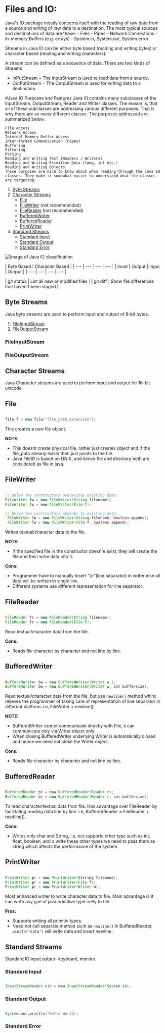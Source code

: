 # Files and IO:
  Java's IO package mostly concerns itself with the reading of raw data from a source and writing of raw data to a destination. The most typical sources and destinations of data are these:
    - Files
    - Pipes
    - Network Connections
    - In-memory Buffers (e.g. arrays)
    - System.in, System.out, System.error
    
 Streams in Java IO can be either byte based (reading and writing bytes) or character based (reading and writing characters).

  A stream can be defined as a sequence of data. There are two kinds of Streams
  - InPutStream − The InputStream is used to read data from a source.
  - OutPutStream − The OutputStream is used for writing data to a destination.
  
#Java IO Purposes and Features
    Java IO contains many subclasses of the InputStream, OutputStream, Reader and Writer classes. The reason is, that all of these subclasses are addressing various different purposes. That is why there are so many different classes. The purposes addressed are summarized below:

    File Access
    Network Access
    Internal Memory Buffer Access
    Inter-Thread Communication (Pipes)
    Buffering
    Filtering
    Parsing
    Reading and Writing Text (Readers / Writers)
    Reading and Writing Primitive Data (long, int etc.)
    Reading and Writing Objects
    These purposes are nice to know about when reading through the Java IO classes. They make it somewhat easier to understand what the classes are targeting.
  
  1. [Byte Streams](#byte-streams)
  2. [Character Streams](#character-streams)
      - [File](#file)
      - [FileWriter](#filewriter) (not recommended)
      - [FileReader](#filereader) (not recommended)
      - [BufferedWriter](#bufferedwriter)
      - [BufferedReader](#bufferedreader)
      - [PrintWriter](#printwriter)
  3. [Standard Streams](#standard-streams)
      - [Standard Input](#standard-input)
      - [Standard Output](#standard-output)
      - [Standard Error](#standard-error)
  
![Image of Java IO classification](https://www.tutorialspoint.com/java/images/file_io.jpg)  

| Byte Based | Character Based |
| --- | --- | --- | --- |
| Inout | Output | Input | Output |
| --- | --- | --- | --- |

| git status | List all new or modified files |
| git diff | Show file differences that haven't been staged |

  
## Byte Streams
  Java byte streams are used to perform input and output of 8-bit bytes. 
  
  1. [FileInputStream](fileinputstream)
  2. [FileOutputStream](fileoutputstream)
  
  ### FileInputStream
  ### FileOutputStream

## Character Streams
  Java Character streams are used to perform input and output for 16-bit unicode
  
  ## File
  ```java

  file f = new file("file_path.extension");

 ```

  This creates a new file object.

  **NOTE:**
  - This doesnt create physical file, rather just creates object and if the file_path already exists then just points to 
    the file.
  - Java FileIO is based on UNIX, and hence file and directory both are considered as file in java.

## FileWriter
  ```java

  // Below two constructors overwrites existing data.
  FileWriter fw = new FileWriter(String filename);
  FileWriter fw = new FileWriter(File f);

  // Below two constructors appends to existing data.
   FileWriter fw = new FileWriter(String filename, boolean append);
   FileWriter fw = new FileWriter(File f, boolean append);

  ```

  Writes textual/character data to the file.

  **NOTE:**
  - If the specified file in the constructor doesn'e exist, they will create the file and then wrtie data into it.

  **Cons:**
  - Programmer have to manually insert "\n"(line separator) in writer else all data will be written in single line.
  - Different systems use different representation for line separator.

## FileReader
  ```java

  FileReader fr = new FileReader(String filename);
  FileReader fr = new FileReader(File f);

  ```

  Read textual/character data from the file. 

  **Cons:**
  - Reads file character by character and not line by line. 

## BufferedWriter
  ```java

  BufferedWriter bw = new BufferedWriter(Writer w );
  BufferedWriter bw = new BufferedWriter(Writer w, int buffersize);

  ```

  Read textual/character data from the file, but use `newline()` method whihc relieves the programmer of taking care of representation of line separator in different platform.
  i.e, FileWriter + newline().

  **NOTE:**
  - BufferedWriter cannot communicate directly with File, it can communicate only via Writer object only.
  - When closing BufferedWriter underlying Writer is automatically closed and hence we need not close the Writer object.

  **Cons:**
  - Reads file character by character and not line by line. 

## BufferedReader
  ```java

  BufferedReader br = new BufferedReader(Reader r);
  BufferedReader br = new BufferedReader(Reader r, int buffersize);

  ```

  To read character/textual data from file. Has advantage over FileReader by facilitating reading data line by line.
  i.e, BufferedReader = FileReader + readline().

  **Cons:**
  - Writes only char and String, i.e, not supports other type such as int, float, boolean, and o write these other types we need to pass them as string which affects the performance of the system.


## PrintWriter
  ```java

  PrintWriter pr = new PrintWriter(Strring filename);
  PrintWriter pr = new PrintWriter(File f);
  PrintWriter pr = new PrintWriter(Writer w);

  ```

  Most enhanced writer to write character data to file. Main advantage is it can write any ype of java primitive type iretly to file.

  **Pros:**
  - Supports writing all primitiv types.
  - Need not call separate method such as `newline()` in BufferedReader, `pintln("data")` will write data and insert newline.


## Standard Streams
  Standard IO input output- keyboard, monitor.
  ### Standard Input
  ```java
  
  InputStreamReader cin = new InputStreamReader(System.in);
  
  ```
  
  ### Standard Output
  ```java
  
  System.out.println("Hello World);
  
  ```
  ### Standard Error
